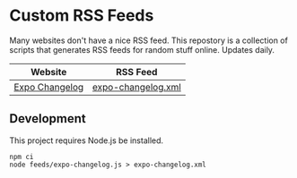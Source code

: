 # Custom RSS Feeds

Many websites don't have a nice RSS feed. This repostory is a collection of scripts that generates RSS feeds for random stuff online. Updates daily.

| Website | RSS Feed |
|---------|----------|
| [Expo Changelog](https://expo.dev/changelog) | [expo-changelog.xml](https://expo-rss.leifgehrmann.com/expo-changelog.xml) |

## Development

This project requires Node.js be installed.

```shell
npm ci
node feeds/expo-changelog.js > expo-changelog.xml
```
